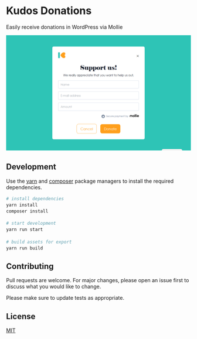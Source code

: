 # Kudos Donations

Easily receive donations in WordPress via Mollie

<div align="center"><img src="assets/screenshot-1.png" alt="Kudos Donations"></div>


## Development

Use the [yarn](https://yarnpkg.com/) and [composer](https://getcomposer.org/) package managers to install the required dependencies.

```bash
# install dependencies
yarn install
composer install

# start development
yarn run start

# build assets for export
yarn run build
```

## Contributing
Pull requests are welcome. For major changes, please open an issue first to discuss what you would like to change.

Please make sure to update tests as appropriate.

## License
[MIT](https://choosealicense.com/licenses/mit/)